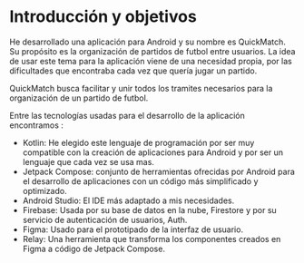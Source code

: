 # Introducción y objetivos

He desarrollado una aplicación para Android y su nombre es QuickMatch. Su propósito es la organización de partidos de futbol entre usuarios. La idea de usar este tema para la aplicación viene de una necesidad propia, por las dificultades que encontraba cada vez que quería jugar un partido.

QuickMatch busca facilitar y unir todos los tramites necesarios para la organización de un partido de futbol.

Entre las tecnologías usadas para el desarrollo de la aplicación encontramos :

* Kotlin: He elegido este lenguaje de programación por ser muy compatible con la creación de aplicaciones para Android y por ser un lenguaje que cada vez se usa mas.
* Jetpack Compose: conjunto de herramientas ofrecidas por Android para el desarrollo de aplicaciones con un código más simplificado y optimizado.
* Android Studio: El IDE más adaptado a mis necesidades.
* Firebase: Usada por su base de datos en la nube, Firestore y por su servicio de autenticación de usuarios, Auth.
* Figma: Usado para el prototipado de la interfaz de usuario.
* Relay: Una herramienta que transforma los componentes creados en Figma a código de Jetpack Compose.
